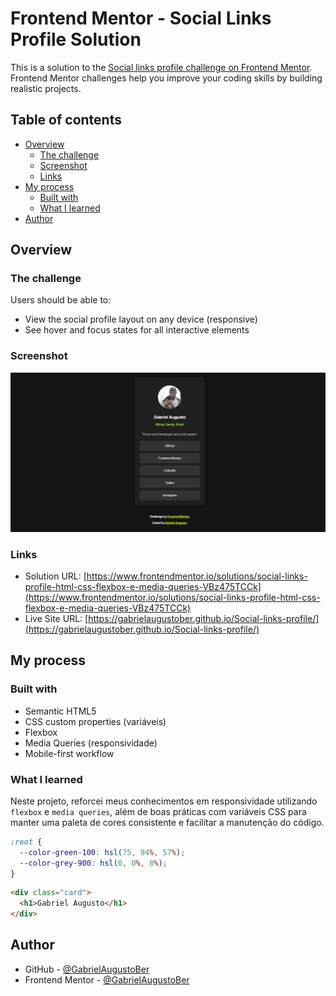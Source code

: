 # Frontend Mentor - Social Links Profile Solution

This is a solution to the [Social links profile challenge on Frontend Mentor](https://www.frontendmentor.io/challenges/social-links-profile-UG32l9m6dQ). Frontend Mentor challenges help you improve your coding skills by building realistic projects.

## Table of contents

- [Overview](#overview)
  - [The challenge](#the-challenge)
  - [Screenshot](#screenshot)
  - [Links](#links)
- [My process](#my-process)
  - [Built with](#built-with)
  - [What I learned](#what-i-learned)
- [Author](#author)

## Overview

### The challenge

Users should be able to:

- View the social profile layout on any device (responsive)
- See hover and focus states for all interactive elements

### Screenshot

![Screenshot](./preview.png)

### Links

- Solution URL: [https://www.frontendmentor.io/solutions/social-links-profile-html-css-flexbox-e-media-queries-VBz475TCCk](https://www.frontendmentor.io/solutions/social-links-profile-html-css-flexbox-e-media-queries-VBz475TCCk)
- Live Site URL: [https://gabrielaugustober.github.io/Social-links-profile/](https://gabrielaugustober.github.io/Social-links-profile/)

## My process

### Built with

- Semantic HTML5
- CSS custom properties (variáveis)
- Flexbox
- Media Queries (responsividade)
- Mobile-first workflow

### What I learned

Neste projeto, reforcei meus conhecimentos em responsividade utilizando `flexbox` e `media queries`, além de boas práticas com variáveis CSS para manter uma paleta de cores consistente e facilitar a manutenção do código.

```css
:root {
  --color-green-100: hsl(75, 94%, 57%);
  --color-grey-900: hsl(0, 0%, 8%);
}
```

```html
<div class="card">
  <h1>Gabriel Augusto</h1>
</div>
```

## Author

- GitHub - [@GabrielAugustoBer](https://github.com/GabrielAugustoBer)
- Frontend Mentor - [@GabrielAugustoBer](https://www.frontendmentor.io/profile/GabrielAugustoBer)
